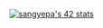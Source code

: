 [![sangyepa's 42 stats](https://badge42.vercel.app/api/v2/clf9a617x003008l44nj3n7uc/stats?cursusId=21&coalitionId=86)](https://github.com/JaeSeoKim/badge42)
